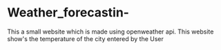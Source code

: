 # Weather_forecastin-
This a small website which is made using openweather api.
This website show's the temperature of the city entered by the User
